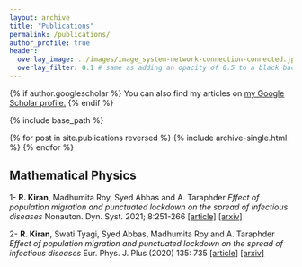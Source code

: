 ```yaml
---
layout: archive
title: "Publications"
permalink: /publications/
author_profile: true
header:
  overlay_image: ../images/image_system-network-connection-connected.jpg
  overlay_filter: 0.1 # same as adding an opacity of 0.5 to a black background
---
```


{% if author.googlescholar %}
  You can also find my articles on <u><a href="{{author.googlescholar}}">my Google Scholar profile</a>.</u>
{% endif %}

{% include base_path %}

{% for post in site.publications reversed %}
  {% include archive-single.html %}
{% endfor %}



## Mathematical Physics

1- **R. Kiran**, Madhumita Roy, Syed Abbas and A. Taraphder 
  _Effect of population migration and punctuated lockdown on the spread of infectious diseases_
  Nonauton. Dyn. Syst. 2021; 8:251-266 [[article]](https://www.degruyter.com/document/doi/10.1515/msds-2020-0137/html)
  [[arxiv]](https://arxiv.org/abs/2006.15010)  
  

 2- **R. Kiran**, Swati Tyagi, Syed Abbas, Madhumita Roy and A. Taraphder 
  _Effect of population migration and punctuated lockdown on the spread of infectious diseases_
  Eur. Phys. J. Plus (2020) 135: 735 [[article]](https://link.springer.com/article/10.1140%2Fepjp%2Fs13360-020-00766-1)
  [[arxiv]](https://arxiv.org/abs/2005.13489)   
